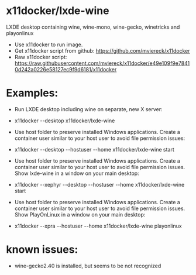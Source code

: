 # x11docker/lxde-wine

LXDE desktop containing wine, wine-mono, wine-gecko, winetricks and playonlinux

 - Use x11docker to run image. 
 - Get x11docker script from github: 
https://github.com/mviereck/x11docker 
 - Raw x11docker script:
https://raw.githubusercontent.com/mviereck/x11docker/e49e109f9e78410d242a0226e58127ec9f9d6181/x11docker

# Examples:
 - Run LXDE desktop including wine on separate, new X server:
  - x11docker --desktop x11docker/lxde-wine

 - Use host folder to preserve installed Windows applications. Create a container user similar to your host user to avoid file permission issues:
  - x11docker --desktop --hostuser --home x11docker/lxde-wine start

- Use host folder to preserve installed Windows applications. Create a container user similar to your host user to avoid file permission issues. Show lxde-wine in a window on your main desktop:
 - x11docker --xephyr --desktop --hostuser --home x11docker/lxde-wine start

- Use host folder to preserve installed Windows applications. Create a container user similar to your host user to avoid file permission issues. Show PlayOnLinux in a window on your main desktop:
 - x11docker --xpra --hostuser --home x11docker/lxde-wine playonlinux


# known issues:
 - wine-gecko2.40 is installed, but seems to be not recognized
